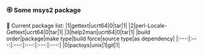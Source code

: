 ### :rosette: Some msys2 package

:bookmark_tabs: Current package list:
|1|gettext|ucrt64|0|tar|1|
|2|perl-Locale-Gettext|ucrt64|0|tar|1|
|3|help2man|ucrt64|0|tar|1|
|build order|package|make type|build force|source type|as dependency|
|:---:|:---:|:---:|:---:|:---:|:---:|
|0|pactoys|unix|1|git|1|
